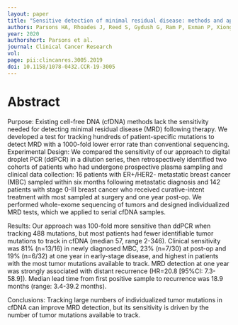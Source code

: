 ```yaml
---
layout: paper
title: "Sensitive detection of minimal residual disease: methods and application to patients treated for early-stage breast cancer"
authors: Parsons HA, Rhoades J, Reed S, Gydush G, Ram P, Exman P, Xiong K, Lo CC, Li T, Fleharty M, Kirkner G, Rotem D, Cohen O, Yu F, Fitarelli-Kiehl M, Leong KW, Hughes ME, Rosenberg SM, Collins LC, Miller KD, Blumenstiel B, Trippa L, Cibulskis C, Neuberg DS, DeFelice M, Freeman SS, Lennon NJ, Wagle N, Ha G, Stover DG, Choudhury AD, Getz G, Winer EP, Meyerson M, Lin NU, Krop I, Love JC, Makrigiorgos GM, Patridge AH, Mayer EL, Golub TR, Adalsteinsson V.
year: 2020
authorshort: Parsons et al.
journal: Clinical Cancer Research
vol: 
page: pii:clincanres.3005.2019
doi: 10.1158/1078-0432.CCR-19-3005
---
```


# Abstract

Purpose: Existing cell-free DNA (cfDNA) methods lack the sensitivity needed for detecting minimal residual disease (MRD) following therapy. We developed a test for tracking hundreds of patient-specific mutations to detect MRD with a 1000-fold lower error rate than conventional sequencing. Experimental Design: We compared the sensitivity of our approach to digital droplet PCR (ddPCR) in a dilution series, then retrospectively identified two cohorts of patients who had undergone prospective plasma sampling and clinical data collection: 16 patients with ER+/HER2- metastatic breast cancer (MBC) sampled within six months following metastatic diagnosis and 142 patients with stage 0-III breast cancer who received curative-intent treatment with most sampled at surgery and one year post-op. We performed whole-exome sequencing of tumors and designed individualized MRD tests, which we applied to serial cfDNA samples. 

Results: Our approach was 100-fold more sensitive than ddPCR when tracking 488 mutations, but most patients had fewer identifiable tumor mutations to track in cfDNA (median 57, range 2-346). Clinical sensitivity was 81% (n=13/16) in newly diagnosed MBC, 23% (n=7/30) at post-op and 19% (n=6/32) at one year in early-stage disease, and highest in patients with the most tumor mutations available to track. MRD detection at one year was strongly associated with distant recurrence (HR=20.8 [95%CI: 7.3-58.9]). Median lead time from first positive sample to recurrence was 18.9 months (range: 3.4-39.2 months). 

Conclusions: Tracking large numbers of individualized tumor mutations in cfDNA can improve MRD detection, but its sensitivity is driven by the number of tumor mutations available to track.
